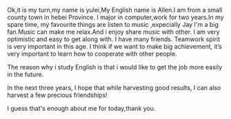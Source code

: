 Ok,it is my turn,my name is yulei,My English name is Allen.I am from a small county town in hebei Province.
I major in computer,work for two years.In my spare time, my favourite things are listen to music ,expecially Jay I'm a big fan.Music can make me relax.And i enjoy share music with other.
I am very optimistic and easy to get along with. I have many friends. Teamwork spirit is very important in this age. I think if we want to make big achievement, it’s very important to learn how to cooperate with other people.


The reason why i study English  is that i would like to get the job more easily in the future.



In the next three years, I hope that while harvesting good results, I can also harvest a few precious friendships!


I guess that's enough about me for today,thank you.